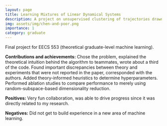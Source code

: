 ```yaml
---
layout: page
title: Learning Mixtures of Linear Dynamical Systems
description: A project on unsupervised clustering of trajectories drawn from linear dynamical systems
img: assets/img/chen-and-poor.png
importance: 1
category: graduate
---
```


Final project for EECS 553 (theoretical graduate-level machine learning). 

**Contributions and achievements:** Chose the problem, explained the theoretical intuition behind the algorithm to teammates, wrote about a third of the code. Found important discrepancies between theory and experiments that were not reported in the paper, corresponded with the authors. Added theory-informed heuristics to determine hyperparameters. Performed ablation studies to compare performance to merely using random-subspace-based dimensionality reduction. 

**Positives:** Very fun collaboration, was able to drive progress since it was directly related to my research.

**Negatives:** Did not get to build experience in a new area of machine learning.
